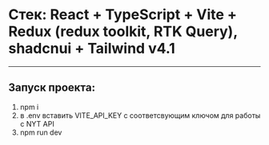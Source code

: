 # Стек: React + TypeScript + Vite + Redux (redux toolkit, RTK Query), shadcnui + Tailwind v4.1

---

## Запуск проекта:

1. npm i
2. в .env вставить VITE_API_KEY с соответсвующим ключом для работы с NYT API
3. npm run dev
